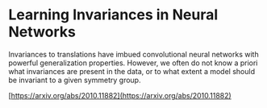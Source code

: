 # Learning Invariances in Neural Networks

Invariances to translations have imbued convolutional neural networks with powerful generalization properties. However, we often do not know a priori what invariances are present in the data, or to what extent a model should be invariant to a given symmetry group.

[https://arxiv.org/abs/2010.11882](https://arxiv.org/abs/2010.11882)

